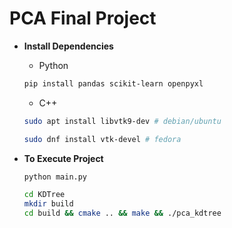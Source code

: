 # PCA Final Project

* **Install Dependencies**
    - Python
    ```bash
    pip install pandas scikit-learn openpyxl
    ```
    - C++
    ```bash
    sudo apt install libvtk9-dev # debian/ubuntu
    ```
    ```bash
    sudo dnf install vtk-devel # fedora
    ```



* **To Execute Project**
    ```bash
    python main.py
    ```
    ```bash
    cd KDTree
    mkdir build
    cd build && cmake .. && make && ./pca_kdtree
    ```